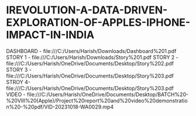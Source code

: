 # IREVOLUTION-A-DATA-DRIVEN-EXPLORATION-OF-APPLES-IPHONE-IMPACT-IN-INDIA
DASHBOARD - file:///C:/Users/Harish/Downloads/Dashboard%201.pdf
STORY 1 - file:///C:/Users/Harish/Downloads/Story%201.pdf
STORY 2 -file:///C:/Users/Harish/OneDrive/Documents/Desktop/Story%202.pdf
STORY 3 -file:///C:/Users/Harish/OneDrive/Documents/Desktop/Story%203.pdf
STROY 4-file:///C:/Users/Harish/OneDrive/Documents/Desktop/Story%203.pdf
VIDEO - file:///C:/Users/Harish/OneDrive/Documents/Desktop/BATCH%20-%20VIII%20(Apple)/Project%20report%20and%20video%20demonstration%20-%20pdf/VID-20231018-WA0029.mp4

